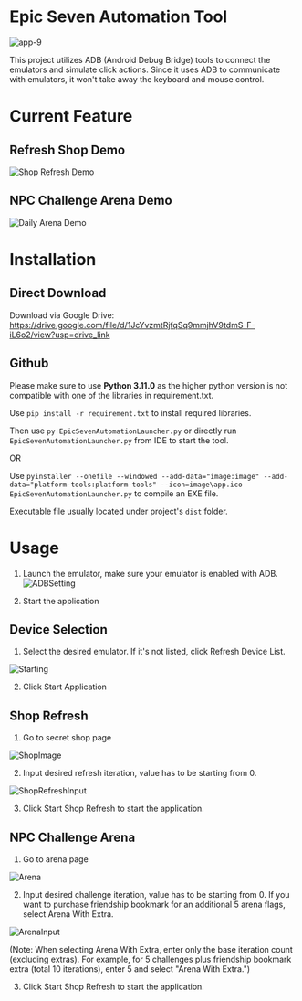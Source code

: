 # Epic Seven Automation Tool
![app-9](https://github.com/user-attachments/assets/dd3deb72-196b-4051-b477-3524c1de6349)

This project utilizes ADB (Android Debug Bridge) tools to connect the emulators and simulate click actions. Since it uses ADB to communicate with emulators, it won't take away the keyboard and mouse control. 

# Current Feature
## Refresh Shop Demo
![Shop Refresh Demo](https://github.com/user-attachments/assets/a9f84448-8fa2-4701-a5bd-232e0a2a566e)

## NPC Challenge Arena Demo
![Daily Arena Demo](https://github.com/user-attachments/assets/b4f48c6e-c5a5-4a7a-ae5f-e606f6b847e5)


# Installation
## Direct Download
Download via Google Drive: https://drive.google.com/file/d/1JcYvzmtRjfqSq9mmjhV9tdmS-F-iL6o2/view?usp=drive_link

## Github
Please make sure to use **Python 3.11.0** as the higher python version is not compatible with one of the libraries in requirement.txt.

Use  ```pip install -r requirement.txt``` to install required libraries.

Then use ```py EpicSevenAutomationLauncher.py``` or directly run ```EpicSevenAutomationLauncher.py``` from IDE to start the tool.

OR

Use ```pyinstaller --onefile --windowed --add-data="image:image" --add-data="platform-tools:platform-tools" --icon=image\app.ico EpicSevenAutomationLauncher.py``` to compile an EXE file.

Executable file usually located under project's ```dist``` folder.

# Usage
1. Launch the emulator, make sure your emulator is enabled with ADB.
![ADBSetting](https://github.com/user-attachments/assets/537e7d17-5b62-4791-a95d-2b9b99f73a05)


2. Start the application

## Device Selection
1. Select the desired emulator. If it's not listed, click Refresh Device List.

![Starting](https://github.com/user-attachments/assets/8543b65e-b475-47e5-a086-66c2fc1ba1bb)

2. Click Start Application

## Shop Refresh
1. Go to secret shop page

![ShopImage](https://github.com/user-attachments/assets/bdccbe27-a4ed-498d-b846-f692dbbc0904)

2. Input desired refresh iteration, value has to be starting from 0.

![ShopRefreshInput](https://github.com/user-attachments/assets/82ab1bbe-6c72-464f-9e0f-d585faeb90c1)

3. Click Start Shop Refresh to start the application.
## NPC Challenge Arena
1. Go to arena page

![Arena](https://github.com/user-attachments/assets/f8c27e30-46cd-42ea-8ce1-b9a4a7a50db4)
   
2. Input desired challenge iteration, value has to be starting from 0. If you want to purchase friendship bookmark for an additional 5 arena flags, select Arena With Extra.

![ArenaInput](https://github.com/user-attachments/assets/37c1a463-03ab-4311-9d87-e9e9b00537f8)

(Note: When selecting Arena With Extra, enter only the base iteration count (excluding extras). For example, for 5 challenges plus friendship bookmark extra (total 10 iterations), enter 5 and select "Arena With Extra.")


3. Click Start Shop Refresh to start the application.

